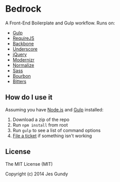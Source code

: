 # Bedrock

A Front-End Boilerplate and Gulp workflow. Runs on:

- [Gulp](http://gulpjs.com)
- [RequireJS](http://requirejs.org)
- [Backbone](http://backbonejs.org)
- [Underscore](http://underscorejs.org)
- [jQuery](http://jquery.com)
- [Modernizr](http://modernizr.com)
- [Normalize](http://necolas.github.io/normalize.css/)
- [Sass](http://sass-lang.com)
- [Bourbon](http://bourbon.io)
- [Bitters](http://bitters.bourbon.io/)


## How do I use it

Assuming you have [Node.js](http://nodejs.org/download/) and [Gulp](https://github.com/gulpjs/gulp/blob/master/docs/getting-started.md#getting-started) installed:

1. Download a zip of the repo
2. Run `npm install` from root
3. Run `gulp` to see a list of command options
4. [File a ticket](https://github.com/jesgundy/bedrock/issues) if something isn't working

## License

The MIT License (MIT)

Copyright (c) 2014 Jes Gundy
